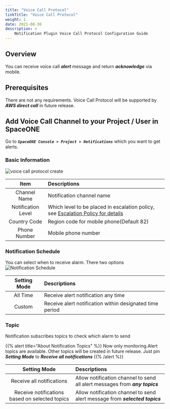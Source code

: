 ```yaml
---
title: "Voice Call Protocol"
linkTitle: "Voice Call Protocol"
weight: 1
date: 2021-08-30
description: >
    Notification Plugin Voice Call Protocol Configuration Guide
---
```


## Overview
You can receive voice call _**alert**_ message and return _**acknowledge**_ via mobile.

## Prerequisites
There are not any requirements.
Voice Call Protocol will be supported by _**AWS direct call**_ in future release.

## Add Voice Call Channel to your Project / User in SpaceONE 
Go to _**`SpaceONE Console > Project > Notifications`**_ which you want to get alerts.

### Basic Information
![voice call protocol create](/docs/guides/user_guide/notification/notification_img/voice_call_protocol_01.png)

|Item|Descriptions|
|:--:|:--|
|Channel Name|Notification channel name|
|Notification Level|Which level to be placed in escalation policy, see [Escalation Policy for details](/docs/guides/admin_guide/monitoring/alert_manager/escalation-policy/)|
|Country Code|Region code for mobile phone(Default 82)|
|Phone Number|Mobile phone number|

### Notification Schedule
You can select when to receive alarm. There two options
![Notification Schedule](/docs/guides/user_guide/notification/notification_img/notification_img_01.png)

|Setting Mode|Descriptions|
|:--:|:--|
|All Time|Receive alert notification any time|
|Custom|Receive alert notification within designated time period|

### Topic
Notification subscribes topics to check which alarm to send

{{% alert title="About Notification Topics" %}}
Now only monitoring.Alert topics are available. Other topics will be created in future release.
Just pin _**Setting Mode**_ to _**Receive all notifications**_
{{% /alert %}}

|Setting Mode|Descriptions|
|:--:|:--|
|Receive all notifications|Allow notification channel to send all alert messages from _**any topics**_|
|Receive notifications based on selected topics|Allow notification channel to send alert message from _**selected topics**_|